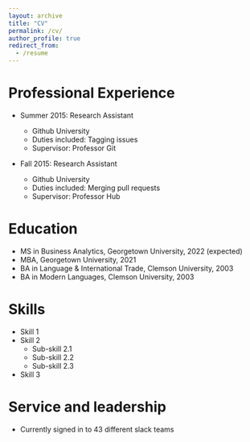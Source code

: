 ```yaml
---
layout: archive
title: "CV"
permalink: /cv/
author_profile: true
redirect_from:
  - /resume
---
```


Professional Experience
=====
* Summer 2015: Research Assistant
  * Github University
  * Duties included: Tagging issues
  * Supervisor: Professor Git

* Fall 2015: Research Assistant
  * Github University
  * Duties included: Merging pull requests
  * Supervisor: Professor Hub

Education
=====
* MS in Business Analytics, Georgetown University, 2022 (expected)
* MBA, Georgetown University, 2021
* BA in Language & International Trade, Clemson University, 2003
* BA in Modern Languages, Clemson University, 2003

Skills
=====
* Skill 1
* Skill 2
  * Sub-skill 2.1
  * Sub-skill 2.2
  * Sub-skill 2.3
* Skill 3
  
Service and leadership
=====
* Currently signed in to 43 different slack teams
